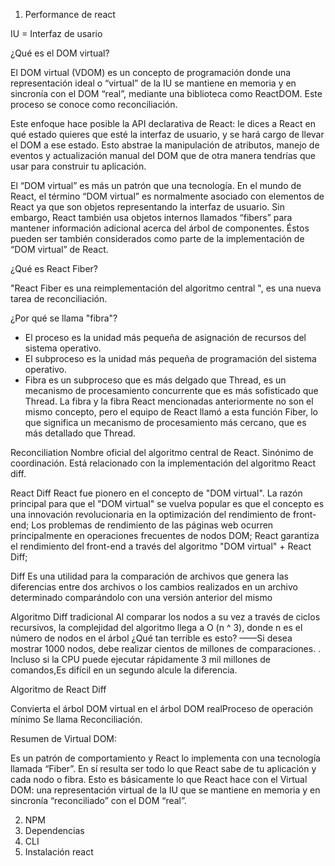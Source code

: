 1. Performance de react

IU = Interfaz de usario

¿Qué es el DOM virtual?

El DOM virtual (VDOM) es un concepto de programación donde una representación ideal o “virtual” de la IU se mantiene en 
memoria y en sincronía con el DOM “real”, mediante una biblioteca como ReactDOM. 
Este proceso se conoce como reconciliación.

Este enfoque hace posible la API declarativa de React: le dices a React en qué estado quieres que esté la interfaz de usuario,
y se hará cargo de llevar el DOM a ese estado. Esto abstrae la manipulación de atributos, manejo de eventos y actualización 
manual del DOM que de otra manera tendrías que usar para construir tu aplicación.

El “DOM virtual” es más un patrón que una tecnología. En el mundo de React, el término “DOM virtual” es normalmente asociado con 
elementos de React ya que son objetos representando la interfaz de usuario. Sin embargo, React también usa objetos internos llamados 
“fibers” para mantener información adicional acerca del árbol de componentes. Éstos pueden ser también considerados como parte de 
la implementación de “DOM virtual” de React.

¿Qué es React Fiber?

"React Fiber es una reimplementación del algoritmo central ", es una nueva tarea de reconciliación.

¿Por qué se llama "fibra"?

- El proceso es la unidad más pequeña de asignación de recursos del sistema operativo.
- El subproceso es la unidad más pequeña de programación del sistema operativo. 
- Fibra es un subproceso que es más delgado que Thread, es un mecanismo de procesamiento concurrente que es más sofisticado que Thread. 
  La fibra y la fibra React mencionadas anteriormente no son el mismo concepto, pero el equipo de React llamó a esta función Fiber, lo 
  que significa un mecanismo de procesamiento más cercano, que es más detallado que Thread.

Reconciliation
Nombre oficial del algoritmo central de React. Sinónimo de coordinación. Está relacionado con la implementación del algoritmo React diff.

React Diff
React fue pionero en el concepto de "DOM virtual". La razón principal para que el "DOM virtual" se vuelva popular es que el concepto 
es una innovación revolucionaria en la optimización del rendimiento de front-end; Los problemas de rendimiento de las páginas web ocurren 
principalmente en operaciones frecuentes de nodos DOM;
React garantiza el rendimiento del front-end a través del algoritmo "DOM virtual" + React Diff;

Diff
Es una utilidad para la comparación de archivos que genera las diferencias entre dos archivos o los cambios realizados en un archivo determinado 
comparándolo con una versión anterior del mismo

Algoritmo Diff tradicional
Al comparar los nodos a su vez a través de ciclos recursivos, la complejidad del algoritmo llega a O (n ^ 3), donde n es el número de nodos 
en el árbol ¿Qué tan terrible es esto? ——Si desea mostrar 1000 nodos, debe realizar cientos de millones de comparaciones. . Incluso si la CPU 
puede ejecutar rápidamente 3 mil millones de comandos,Es difícil en un segundo alcule la diferencia.

Algoritmo de React Diff

Convierta el árbol DOM virtual en el árbol DOM realProceso de operación mínimo Se llama Reconciliación.

Resumen de Virtual DOM:

Es un patrón de comportamiento y React lo implementa con una tecnología llamada “Fiber”.
En sí resulta ser todo lo que React sabe de tu aplicación y cada nodo o fibra.
Esto es básicamente lo que React hace con el Virtual DOM: una representación virtual de la IU que se mantiene en memoria y en sincronía “reconciliado” con el DOM “real”.







2. NPM
3. Dependencias
4. CLI
5. Instalación react